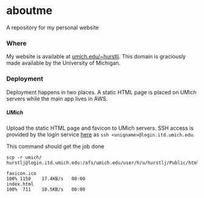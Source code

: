 # aboutme

A repository for my personal website

### Where
My website is available at [umich.edu/~hurstlj](http://www-personal.umich.edu/~hurstlj). This domain is graciously made available by the University of Michigan.

### Deployment

Deployment happens in two places. A static HTML page is placed on UMich servers while the main app lives in AWS.

##### UMich
Upload the static HTML page and favicon to UMich servers. SSH access is provided by the login service [here](http://its.umich.edu/computing/web-mobile/login-service) as `ssh <uniqname>@login.itd.umich.edu`.

This command should get the job done
```
scp -r umich/ hurstlj@login.itd.umich.edu:/afs/umich.edu/user/h/u/hurstlj/Public/html/
```
```
favicon.ico                                                                100% 1150    17.4KB/s   00:00    
index.html                                                                 100%  711    10.5KB/s   00:00
```
